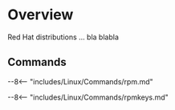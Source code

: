 # Overview

Red Hat distributions ... bla blabla

## Commands

--8<-- "includes/Linux/Commands/rpm.md"

--8<-- "includes/Linux/Commands/rpmkeys.md"